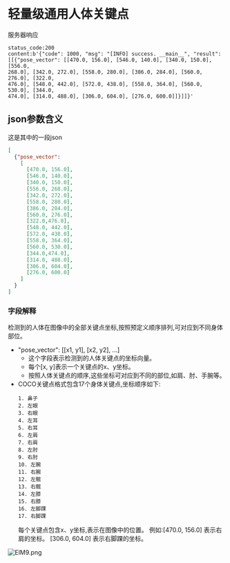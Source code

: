 # 轻量级通用人体关键点
服务器响应
```
status_code:200
content:b'{"code": 1000, "msg": "[INFO] success. __main__", "result":
[[{"pose_vector": [[470.0, 156.0], [546.0, 140.0], [340.0, 150.0], [556.0,
268.0], [342.0, 272.0], [558.0, 280.0], [386.0, 284.0], [560.0, 276.0], [322.0,
476.0], [548.0, 442.0], [572.0, 438.0], [558.0, 364.0], [560.0, 530.0], [344.0,
474.0], [314.0, 488.0], [306.0, 604.0], [276.0, 600.0]]}]]}'

```
## json参数含义

这是其中的一段json

```json
[
  {"pose_vector": 
    [
      [470.0, 156.0], 
      [546.0, 140.0], 
      [340.0, 150.0], 
      [556.0, 268.0], 
      [342.0, 272.0], 
      [558.0, 280.0], 
      [386.0, 284.0], 
      [560.0, 276.0], 
      [322.0,476.0], 
      [548.0, 442.0], 
      [572.0, 438.0], 
      [558.0, 364.0], 
      [560.0, 530.0], 
      [344.0,474.0],
      [314.0, 488.0], 
      [306.0, 604.0],
      [276.0, 600.0]
    ]
  }
]
```

### 字段解释
检测到的人体在图像中的全部关键点坐标,按照预定义顺序排列,可对应到不同身体部位。
- "pose_vector": [[x1, y1], [x2, y2], ...]
  - 这个字段表示检测到的人体关键点的坐标向量。
  - 每个[x, y]表示一个关键点的x、y坐标。
  - 按照人体关键点的顺序,这些坐标可对应到不同的部位,如肩、肘、手腕等。
- COCO关键点格式包含17个身体关键点,坐标顺序如下:
    ```
  1. 鼻子
  2. 左眼
  3. 右眼 
  4. 左耳
  5. 右耳
  6. 左肩
  7. 右肩
  8. 左肘
  9. 右肘
  10. 左腕
  11. 右腕
  12. 左髋
  13. 右髋
  14. 左膝
  15. 右膝
  16. 左脚踝
  17. 右脚踝
  ```
  每个关键点包含x、y坐标,表示在图像中的位置。
  例如:[470.0, 156.0] 表示右肩的坐标。
  [306.0, 604.0] 表示右脚踝的坐标。

![ElM9.png](https://img.cdn.loliloli.net/images/2023/07/24/ElM9.png)

